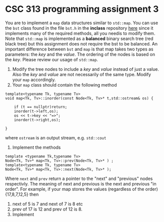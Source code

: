 # CSC 313 programming assignment 3

You are to implement a `map` data structures similar to `std::map`. You can use the `bst` class found in the file `bst.h` in the __inclass__ repository [here](https://github.com/NDU-CSC313/inclass.git) since it implements many of the required methods, all you needis to modify them. Note that `std::map` is implemented as a __balanced__ binary search tree (red black tree) but this assignment does not require the bst to be balanced. An important difference between `bst` and `map` is that map takes two types as parameters: the _key_ and the _value_. The ordering of the nodes is based on the _key_. Please review our usage of `std::map`.
1. Modify the tree nodes to include a _key_ and _value_ instead of just a value. Also the _key_ and _value_ are not necessarily of the same type. Modify your `map` accordingly.
1. Your `map` class should contain the following method
```
template<typename Tk, typename Tv>
void map<Tk, Tv>::inorder(const Node<Tk, Tv>* t,std::ostream& os) {

	if (t == nullptr)return;
	inorder(t->left,os);
	os << t->key << "=>";
	inorder(t->right,os);

}
```
where `ostream` is an output stream, e.g. `std::cout`
1. Implement the methods

```
template <typename Tk,typename Tv>
Node<Tk, Tv>* map<Tk, Tv>::prev(Node<Tk, Tv>* ) ;
template<typename Tk, typename Tv>
Node<Tk, Tv>* map<Tk, Tv>::next(Node<Tk, Tv>* );

```
Where `next`  and `prev` return a pointer to the "next" and "previous" nodes respectivly. The meaning of next and previous is the next and previous "in order". For example, if your map stores the values (regardless of the order) {17,8,7,12,5} then
1. next of 5 is 7 and next of 7 is 8 etc
1. prev of 17 is 12 and prev of 12 is 8.
1. Implement 


